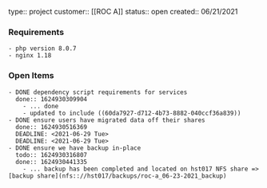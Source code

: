 type:: project
customer:: [[ROC A]] 
status:: open
created:: 06/21/2021

### Requirements
	- php version 8.0.7
	- nginx 1.18
### Open Items
	- DONE dependency script requirements for services
	  done:: 1624930309904
		- ... done
		- updated to include ((60da7927-d712-4b73-8882-040ccf36a839))
	- DONE ensure users have migrated data off their shares 
	  done:: 1624930516369
	  DEADLINE: <2021-06-29 Tue>
	  DEADLINE: <2021-06-29 Tue>
	- DONE ensure we have backup in-place
	  todo:: 1624930316807
	  done:: 1624930441335
		- ... backup has been completed and located on hst017 NFS share => [backup share](nfs:://hst017/backups/roc-a_06-23-2021_backup)